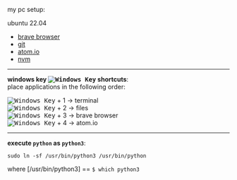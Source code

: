 my pc setup:

ubuntu 22.04

- [brave browser](https://brave.com/linux/#release-channel-installation)
- [git](https://git-scm.com/download/linux)
- [atom.io](https://atom.io)
- [nvm](https://github.com/nvm-sh/nvm#installing-and-updating)
___

[newwinlogo]: http://i.stack.imgur.com/B8Zit.png

**windows key <kbd>![Windows Key][newwinlogo]</kbd> shortcuts**:  
place applications in the following order:

<kbd>![Windows Key][newwinlogo]</kbd> + 1 -> terminal  
<kbd>![Windows Key][newwinlogo]</kbd> + 2 -> files  
<kbd>![Windows Key][newwinlogo]</kbd> + 3 -> brave browser  
<kbd>![Windows Key][newwinlogo]</kbd> + 4 -> atom.io  
___

**execute `python` as `python3`**:

    sudo ln -sf /usr/bin/python3 /usr/bin/python

where [/usr/bin/python3] == `$ which python3`
